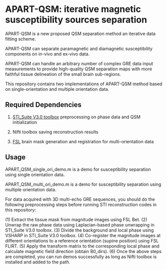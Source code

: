 # APART-QSM: iterative magnetic susceptibility sources separation

APART-QSM is a new proposed QSM separation method an iterative data fitting scheme.

APART-QSM can separate paramagnetic and diamagnetic susceptibility components on in-vivo and ex-vivo data.

APART-QSM can handle an arbitrary number of complex GRE data input measurements to provide high-quality QSM separation maps with more faithful tissue delineation of the small brain sub-regions.

This repository contains two implementations of APART-QSM method based on single-orientation and multiple orientation data.

## Required Dependencies

1. [STI_Suite V3.0 toolbox](https://people.eecs.berkeley.edu/~chunlei.liu/software.html) 
   preprocessing on phase data and QSM initialization

2. Nifti toolbox 
   saving reconstruction results

3. [FSL](https://fsl.fmrib.ox.ac.uk/fsl/fslwiki) 
   brain mask generation and registration for multi-orientation data

## Usage

APART_QSM_single_ori_demo.m is a demo for susceptibility separation using single orientation data. 

APART_QSM_multi_ori_demo.m is a demo for susceptibility separation using multiple orientation data. 

For data acquired with 3D multi-echo GRE sequences, you should do the following preprocessing steps before running STI reconstruction codes in this repository:

(1) Extract the tissue mask from magnitude images using FSL Bet.
(2) Unwrap the raw phase data using Laplacian-based phase unwrapping in STI_Suite V3.0 toolbox.
(3) Divide the background and local phase using VSHARP in STI_Suite V3.0 toolbox.
(4) Co-register the magnitude images at different orientations to a reference orientation (supine position) using FSL FLIRT. 
(5) Apply the transform matrix to the corresponding local phase and calculate magnetic field direction (obtain B0_dirs).
(6) Once the above steps are completed, you can run demos successfully as long as Nifti toolbox is installed and added to the path.

